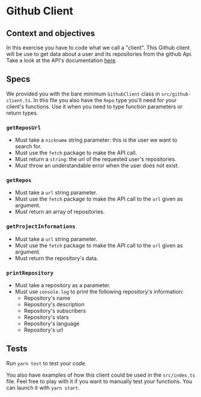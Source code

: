 # Github Client

## Context and objectives

In this exercise you have to code what we call a "client".
This Github client will be use to get data about a user and its repositories from the github Api.
Take a look at the API's documentation [here](https://developer.github.com/v3/users/).

## Specs

We provided you with the bare minimum `GithubClient` class in `src/github-client.ts`.
In this file you also have the `Repo` type you'll need for your client's functions. Use it when you need to type function parameters or return types.

### `getReposUrl`

- Must take a `nickname` string parameter: this is the user we want to search for.
- Must use the `fetch` package to make the API call.
- Must return a `string`: the url of the requested user's repositories.
- Must throw an understandable error when the user does not exist.

### `getRepos`

- Must take a `url` string parameter.
- Must use the `fetch` package to make the API call to the `url` given as argument.
- Must return an array of repositories.

### `getProjectInformations`

- Must take a `url` string parameter.
- Must use the `fetch` package to make the API call to the `url` given as argument.
- Must return the repository's data.

### `printRepository`

- Must take a repository as a parameter.
- Must use `console.log` to print the following repository's information:
  - Repository's name
  - Repository's description
  - Repository's subscribers
  - Repository's stars
  - Repository's language
  - Repository's url

## Tests

Run `yarn test` to test your code.

You also have examples of how this client could be used in the `src/index.ts` file. Feel free to play with it if you want to manually test your functions. You can launch it with `yarn start`.
